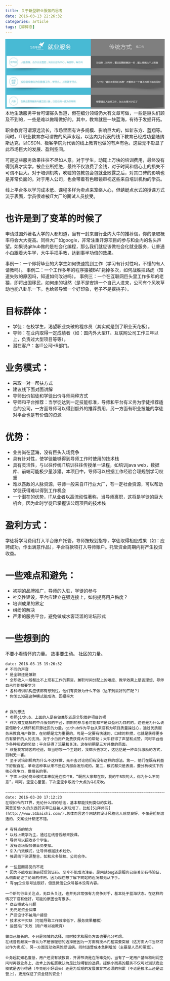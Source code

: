 ```yaml
---
title: 关于新型职业服务的思考
date: 2016-03-13 22:26:32
categories: article
tags: [碎碎念]
---
```

![51拜师网](/img/51baishi.png)
本地生活服务平台可谓寡头当道，但在细分领域仍大有文章可做，一些是巨头们顾及不到的，一些是难以做精做好的。其中，教育就是一块蓝海，有待于发掘开拓。
<!-- more -->

职业教育可谓源远流长，市场里面有许多规模、影响巨大的，如新东方、蓝翔等。同时，IT职业教育亦可谓做的风声水起，以达内为代表的线下教育已经成功登陆纳斯达克，以CSDN、极客学院为代表的线上教育也做的有声有色，这些无不彰显了此市场巨大的发展、盈利空间。

可是这些服务效果往往不尽如人意。对于学生，动辄上万块的培训费用，最终没有得到真才实学，被企业所拒绝，最终不仅浪费了金钱，对于时间和信心上的损失不可谓不巨大。对于培训机构，吹嘘的包教包会包就业败露之后，对其口碑的影响也是非常负面的。对于用人公司，也会带着有色眼镜审视这些来自培训机构的学员。

线上平台多以学习成本低、课程多样为卖点来笼络人心，但蜻蜓点水式的授课方式流于表面，学员很难被IT大厂的面试人员接受。

# 也许是到了变革的时候了
申请过国外著名大学的人都知道，当有一封来自行业内大牛的推荐信，你的录取概率将会大大提高。同样大厂如google，非常注重开源项目的参与和业内的名头声望。如果说github做的是社会化编程，那么我们就应该做社会化就业服务，让普通小白跟着大牛学，大牛手把手教，达到事半功倍的效果。

事例一：一个即将毕业的大学生如何快速找到工作（学习有针对性吗，不懂的有人请教吗）。
事例二：一个工作多年的程序猿被BAT毙掉多次，如何战胜拦路虎（知道失败的原因吗，知道如何改进吗）。
事例三：一个在互联网巨头里工作多年的老猿，即将出国移民，如何走的坦然（是不是安排一个自己人进来，公司有个风吹草动也能八卦乐一下。也给领导留一个好印象，老子不是撂挑子）。

# 目标群体：
* 学徒：在校学生，渴望职业突破的程序员（其实就是到了职业天花板）。
* 导师：在业内取得一定成绩者（如：国内外大型IT、互联网公司工作三年以上，负责过大型项目等等）。
* 潜在客户：各IT公司HR部门。

# 业务模式：
* 采取一对一帮扶方式
* 建议线下面对面讲解
* 导师出价招徒和学徒出价寻师两种方式
* 导师和平台推荐：当学徒达到一定技能标准，导师和平台有义务为学徒推荐适合的公司，一方面导师可以得到额外的推荐费用，另一方面有职业技能的学徒对平台也是有价值的资源

# 优势：
* 业务尚在蓝海，没有巨头入场竞争
* 具有针对性，使学徒能够得到导师工作时使用的技术栈
* 具有灵活性，与以往传统IT培训往往传授单一课程，如培训java web，数据库、前端可能极少量涉猎。本项目中，导师可以根据工作经验合理规划学习权重
* 难以匹敌的人脉资源，导师一般来自IT行业大厂，有一定社会资源，可以帮助学徒获得难以得到工作机会
* 一个潜在的优势，IT从业者以高流动性著称，当导师离职，这将是学徒的巨大机会。因为此时学徒已掌握该公司项目的技术栈

# 盈利方式：
学徒将学习费用打入平台账户托管，导师按规划指导，学徒取得相应成果（如：应聘成功，作出满意作品），平台将款项打入导师账户。托管资金周期内将产生投资收益。

# 一些难点和避免：
* 初期的品牌推广，导师的入驻，学徒的参与
* 社交性建设，平台应建立在强连接上，如何提高用户黏度？
* 培训成果的界定
* 纠纷的解决
* 严肃的服务平台，避免做成水客泛滥的论坛形式

# 一些想到的
不要小看情怀的力量。
故事要生动。
社区的力量。


~~~~~~~~~~~~~~~~~~~~~~~~~~~~~~~~~~~~~~~~~~~~~~~~~~~~~~~~~~~~~~~~~~~~~~~~~~~~~~~~~~~~~~~~~~~~~~~~~~~~~~~~~~~~~~~~~~~~~·
date: 2016-03-15 19:26:32
# 不同的声音
* 是全职还是兼职
* 全职收入一般都比不上现有工作的薪资，兼职时间分配上的难度、教学效果上是否理想、导师自己可能都要学习
* 各种培训机构应该都有想到过，他们有资源为什么不做（达不到最好的匹配？）
* 你怎么知道这种模式能成功，回报率大


# 我的想法
* 参照github，上面的人是在做兼职还是全职维护项目的呢
* 作为相互选择的中介服务的平台，前期的参与者可能都不是以盈利为目的的，这也是为什么说要借助个人情怀和开源社区的力量，github作为平台从来没有为项目质量操过心，通过优质服务来教育用户群体，在初期是尤为重要的，可是一定要有快速的、口碑的积攒，也就是获得更多的有情怀的人的支持。对于小白用户免费获得大牛的帮助；大牛获得了声望和点赞，同时平台给予各种形式的奖励；平台获得了流量和关注。这在初期是三方共赢的局面。
* 根据我写博客的经验，每当想写一个主题时，我都会去学习，这恰恰是一种自我激励的方式，百利无一害。
* 至于说培训机构为什么不这样做，先不去讨论他们有没有这样的想法。第一，他们在既有利益下舒服自在，革命这种事从来不是在内部自发形成的。第二，模式都只是表面，要分析模式下的核心竞争力，做擅长的事。
* 字面上谈论商业模式本来就是在吹牛B，“既然大家都在吹，我的牛B吹的大，你为什么不同意”，呵呵，宝宝心里苦，下次宝宝争取找个大点的牛B来吹。

~~~~~~~~~~~~~~~~~~~~~~~~~~~~~~~~~~~~~~~~~~~~~~~~~~~~~~~~~~~~~~~~~~~~~~~~~~~~~~~~~~~~~~~~~~~~~~~~~~~~~~~~~~~~~~~~~~~~~·
date: 2016-03-20 17:12:23
在现如今的IT界，无论什么样的想法，基本都能找到类似的实践。
冥思苦想n久的东西其实早已经被人家玩烂了，比如[51拜师网](http://www.51baishi.com/).总体而言这个网站的设计风格给人感觉良好，不像是粗制滥造的，文案设计都还不错。

# 有特点的地方
* 以线上教学为主，通过在线音视频来授课。
* 导师可以招收多个学生。
* 没有论坛服务做业务支撑。
* 引入门派模式，让导师根据技术划分。
* 强调线下资源整合，如和众多院校、公司合作。

# 一些显而易见的不足
* 因为不能收到注册短信验证码，至今不能成功注册。是网站bug还是服务已经关闭有待验证，从侧面论证了论坛的作用，因为现在想了解下网站的近况都无从下手。
* 有qq企业账号这很好，但是微信公众号基本没有内容。

一个新的行业关注点，无巨头关注，也并无非常强有力竞争对手，基本处于蓝海状态。在这样的情况下没有做好，可能的原因也有很多。
* 商业模式有问题
* 无充足资金保障
* 产品设计不被用户接受
* 技术水平欠缺（可能导致工作效率低下、服务效果糟糕）
* 运营推广失败（用户难以被教育）

做自己擅长的，不只是领域的选择，同时技术和服务方面也要充分考虑。
在线音视频我一直认为不是很理想的选择是因为一方面有技术门槛需要突破（这方面大牛当然可以作为卖点），另一方面互动效果饱受诟病，同时运营成本急剧增加（主要是人员和带宽）。

业务起初知名度低，用户还没有被教育，开源节流是在所难免的。当有了一定用户基础和利润空间时再做业务上、技术上的拓展我认为是比较明智的选择。提供小而美的服务不仅可以测试商业模式是否行得通（毕竟船小好调头）还是为后期的发展做非常必须的积累（不论是技术上还是运营上），更是保证了资金链的安全！




